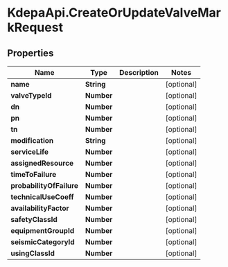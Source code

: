 # KdepaApi.CreateOrUpdateValveMarkRequest

## Properties

Name | Type | Description | Notes
------------ | ------------- | ------------- | -------------
**name** | **String** |  | [optional] 
**valveTypeId** | **Number** |  | [optional] 
**dn** | **Number** |  | [optional] 
**pn** | **Number** |  | [optional] 
**tn** | **Number** |  | [optional] 
**modification** | **String** |  | [optional] 
**serviceLife** | **Number** |  | [optional] 
**assignedResource** | **Number** |  | [optional] 
**timeToFailure** | **Number** |  | [optional] 
**probabilityOfFailure** | **Number** |  | [optional] 
**technicalUseCoeff** | **Number** |  | [optional] 
**availabilityFactor** | **Number** |  | [optional] 
**safetyClassId** | **Number** |  | [optional] 
**equipmentGroupId** | **Number** |  | [optional] 
**seismicCategoryId** | **Number** |  | [optional] 
**usingClassId** | **Number** |  | [optional] 


